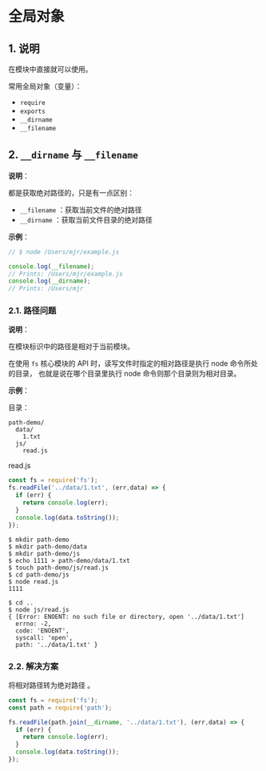  # 全局对象

## 1. 说明

在模块中直接就可以使用。

常用全局对象（变量）：

* `require`
* `exports`
* `__dirname`
* `__filename`

## 2. `__dirname` 与 `__filename`

**说明**：

都是获取绝对路径的，只是有一点区别：

* `__filename` ：获取当前文件的绝对路径
* `__dirname` ：获取当前文件目录的绝对路径

**示例**：

```javascript
// $ node /Users/mjr/example.js

console.log(__filename);
// Prints: /Users/mjr/example.js
console.log(__dirname);
// Prints: /Users/mjr
```

### 2.1. 路径问题

**说明**：

在模块标识中的路径是相对于当前模块。

在使用 `fs` 核心模块的 API 时，读写文件时指定的相对路径是执行 node 命令所处的目录，
也就是说在哪个目录里执行 node 命令则那个目录则为相对目录。

**示例**：

目录：

```
path-demo/
  data/
    1.txt
  js/
    read.js
```

read.js

```javascript
const fs = require('fs');
fs.readFile('../data/1.txt', (err,data) => {
  if (err) {
    return console.log(err);
  }
  console.log(data.toString());
});
```

```shell
$ mkdir path-demo
$ mkdir path-demo/data
$ mkdir path-demo/js
$ echo 1111 > path-demo/data/1.txt
$ touch path-demo/js/read.js
$ cd path-demo/js
$ node read.js
1111

$ cd ..
$ node js/read.js
{ [Error: ENOENT: no such file or directory, open '../data/1.txt']
  errno: -2,
  code: 'ENOENT',
  syscall: 'open',
  path: '../data/1.txt' }
```

### 2.2. 解决方案

将相对路径转为绝对路径 。

```javascript
const fs = require('fs');
const path = require('path');

fs.readFile(path.join(__dirname, '../data/1.txt'), (err,data) => {
  if (err) {
    return console.log(err);
  }
  console.log(data.toString());
});
```